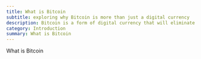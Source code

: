 ```yaml
---
title: What is Bitcoin
subtitle: exploring why Bitcoin is more than just a digital currency
description: Bitcoin is a form of digital currency that will eliminate the need for central authorities such as banks or governments to exert financial control over the world.
category: Introduction
summary: What is Bitcoin
---
```

What is Bitcoin
